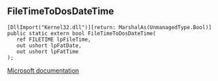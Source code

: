 ## FileTimeToDosDateTime

```
[DllImport("Kernel32.dll")][return: MarshalAs(UnmanagedType.Bool)]
public static extern bool FileTimeToDosDateTime(
   ref FILETIME lpFileTime,
   out ushort lpFatDate,
   out ushort lpFatTime
);
```

[Microsoft documentation](TODO)

